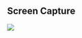 
## Screen Capture 
![](https://github.com/lvcc-wad/Students/blob/master/BSIS/Avila-Ronnel/Guessing-Game/screenshot.png)
